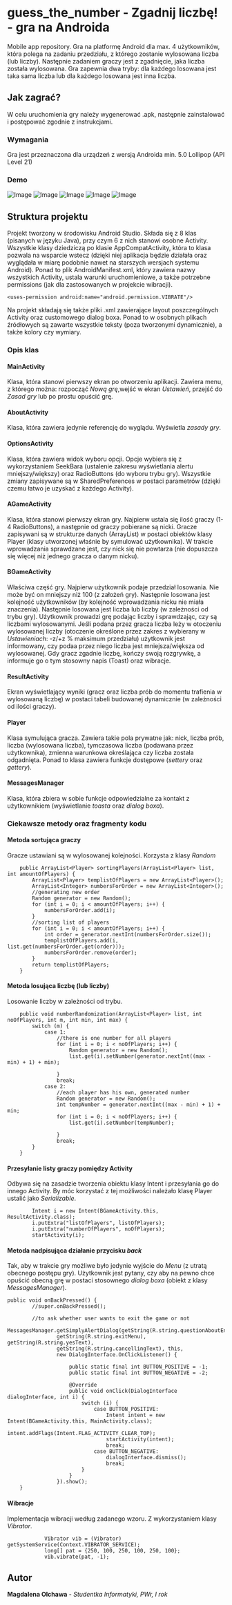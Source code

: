 # guess_the_number - Zgadnij liczbę! - gra na Androida
Mobile app repository.
Gra na platformę Android dla max. 4 użytkowników, która polega na zadaniu przedziału, z którego zostanie wylosowana liczba (lub liczby). Następnie zadaniem graczy jest z zgadnięcie, jaka liczba została wylosowana. Gra zapewnia dwa tryby: dla każdego losowana jest taka sama liczba lub dla każdego losowana jest inna liczba.
## Jak zagrać?

W celu uruchomienia gry należy wygenerować .apk, następnie zainstalować i postępować zgodnie z instrukcjami. 

### Wymagania

Gra jest przeznaczona dla urządzeń z wersją Androida min. 5.0 Lollipop (API Level 21)

### Demo

![Image](https://github.com/molchawa/guess_the_number/blob/master/screens/screen1.png)
![Image](https://github.com/molchawa/guess_the_number/blob/master/screens/screen2.png)
![Image](https://github.com/molchawa/guess_the_number/blob/master/screens/screen3.png)
![Image](https://github.com/molchawa/guess_the_number/blob/master/screens/screen4.png)
![Image](https://github.com/molchawa/guess_the_number/blob/master/screens/screen5.png)

## Struktura projektu

Projekt tworzony w środowisku Android Studio. Składa się z 8 klas (pisanych w języku Java), przy czym 6 z nich stanowi osobne Activity. Wszystkie klasy dziedziczą po klasie AppCompatActivity, która to klasa pozwala na wsparcie wstecz (dzięki niej aplikacja będzie działała oraz wyglądała w miarę podobnie nawet na starszych wersjach systemu Android). Ponad to plik AndroidManifest.xml, który zawiera nazwy wszystkich Activity, ustala warunki uruchomieniowe, a także potrzebne permissions (jak dla zastosowanych w projekcie wibracji).

`<uses-permission android:name="android.permission.VIBRATE"/>`

Na projekt składają się także pliki .xml zawierające layout poszczególnych Activity oraz customowego dialog boxa. Ponad to w osobnych plikach źródłowych są zawarte wszystkie teksty (poza tworzonymi dynamicznie), a także kolory czy wymiary.
 
### Opis klas

#### MainActivity

Klasa, która stanowi pierwszy ekran po otworzeniu aplikacji. Zawiera menu, z którego można: rozpocząć *Nową grę*,wejść w ekran *Ustawień*, przejść do *Zasad gry* lub po prostu opuścić grę.

#### AboutActivity

Klasa, która zawiera jedynie referencję do wyglądu. Wyświetla *zasady gry*.

#### OptionsActivity

Klasa, która zawiera widok wyboru opcji. Opcje wybiera się z wykorzystaniem SeekBara (ustalenie zakresu wyświetlania alertu mniejszy/większy) oraz RadioButtons (do wyboru trybu gry). Wszystkie zmiany zapisywane są w SharedPreferences w postaci parametrów (dzięki czemu łatwo je uzyskać z każdego Activity).

#### AGameActivity

Klasa, która stanowi pierwszy ekran gry. Najpierw ustala się ilość graczy (1-4 RadioButtons), a następnie od graczy pobierane są nicki.
Gracze zapisywani są w strukturze danych (ArrayList) w postaci obiektów klasy Player (klasy utworzonej właśnie by symulować użytkownika). W trakcie wprowadzania sprawdzane jest, czy nick się nie powtarza (nie dopuszcza się więcej niż jednego gracza o danym nicku).

#### BGameActivity

Właściwa część gry. Najpierw użytkownik podaje przedział losowania. Nie może być on mniejszy niż 100 (z założeń gry). Następnie losowana jest kolejność użytkowników (by kolejność wprowadzania nicku nie miała znaczenia). Następnie losowana jest liczba lub liczby (w zależności od trybu gry). Użytkownik prowadzi grę podając liczby i sprawdzając, czy są liczbami wylosowanymi. Jeśli podana przez gracza liczba leży w otoczeniu wylosowanej liczby (otoczenie określone przez zakres z wybierany w *Ustawieniach*: -z/+z % maksimum przedziału) użytkownik jest informowany, czy podaa przez niego liczba jest mniejsza/większa od wylosowanej. Gdy gracz zgadnie liczbę, kończy swoją rozgrywkę, a informuje go o tym stosowny napis (Toast) oraz wibracje.

#### ResultActivity

Ekran wyświetlający wyniki (gracz oraz liczba prób do momentu trafienia w wylosowaną liczbę) w postaci tabeli budowanej dynamicznie (w zależności od ilości graczy).

#### Player

Klasa symulująca gracza. Zawiera takie pola prywatne jak: nick, liczba prób,  liczba (wylosowana liczba), tymczasowa liczba (podawana przez użytkownika), zmienna warunkowa określająca czy liczba została odgadnięta. Ponad to klasa zawiera funkcje dostępowe (*settery* oraz *gettery*).

#### MessagesManager

Klasa, która zbiera w sobie funkcje odpowiedzialne za kontakt z użytkownikiem (wyświetlanie *toasta* oraz *dialog boxa*).

### Ciekawsze metody oraz fragmenty kodu

#### Metoda sortująca graczy

Gracze ustawiani są w wylosowanej kolejności. Korzysta z klasy *Random*

```
    public ArrayList<Player> sortingPlayers(ArrayList<Player> list, int amountOfPlayers) {
        ArrayList<Player> templistOfPlayers = new ArrayList<Player>();
        ArrayList<Integer> numbersForOrder = new ArrayList<Integer>();
        //generating new order
        Random generator = new Random();
        for (int i = 0; i < amountOfPlayers; i++) {
            numbersForOrder.add(i);
        }
        //sorting list of players
        for (int i = 0; i < amountOfPlayers; i++) {
            int order = generator.nextInt(numbersForOrder.size());
            templistOfPlayers.add(i, list.get(numbersForOrder.get(order)));
            numbersForOrder.remove(order);
        }
        return templistOfPlayers;
    }
```
#### Metoda losująca liczbę (lub liczby)

Losowanie liczby w zależności od trybu.

```
    public void numberRandomization(ArrayList<Player> list, int noOfPlayers, int m, int min, int max) {
        switch (m) {
            case 1:
                //there is one number for all players
                for (int i = 0; i < noOfPlayers; i++) {
                    Random generator = new Random();
                    list.get(i).setNumber(generator.nextInt((max - min) + 1) + min);

                }
                break;
            case 2:
                //each player has his own, generated number
                Random generator = new Random();
                int tempNumber = generator.nextInt((max - min) + 1) + min;
                for (int i = 0; i < noOfPlayers; i++) {
                    list.get(i).setNumber(tempNumber);

                }
                break;
        }
    }
```
#### Przesyłanie listy graczy pomiędzy Activity

Odbywa się na zasadzie tworzenia obiektu klasy Intent i przesyłania go do innego Activity. By móc korzystać z tej możliwości należało klasę Player
ustalić jako *Serializable*. 

```
        Intent i = new Intent(BGameActivity.this, ResultActivity.class);
        i.putExtra("listOfPlayers", listOfPlayers);
        i.putExtra("numberOfPlayers", noOfPlayers);
        startActivity(i);
```
#### Metoda nadpisująca działanie przycisku *back*

Tak, aby w trakcie gry możliwe było jedynie wyjście do *Menu* (z utratą obecnego postępu gry). Użytkownik jest pytany, czy aby na pewno chce opuścić obecną
grę w postaci stosownego *dialog boxa* (obiekt z klasy *MessagesManager*).

```
public void onBackPressed() {
        //super.onBackPressed();

        //to ask whether user wants to exit the game or not
        MessagesManager.getSimplyAlertDialog(getString(R.string.questionAboutEndingText),
                getString(R.string.exitMenu), getString(R.string.yesText),
                getString(R.string.cancellingText), this,
                new DialogInterface.OnClickListener() {

                    public static final int BUTTON_POSITIVE = -1;
                    public static final int BUTTON_NEGATIVE = -2;

                    @Override
                    public void onClick(DialogInterface dialogInterface, int i) {
                        switch (i) {
                            case BUTTON_POSITIVE:
                                Intent intent = new Intent(BGameActivity.this, MainActivity.class);
                                intent.addFlags(Intent.FLAG_ACTIVITY_CLEAR_TOP);
                                startActivity(intent);
                                break;
                            case BUTTON_NEGATIVE:
                                dialogInterface.dismiss();
                                break;
                        }
                    }
                }).show();
    }
```
#### Wibracje

Implementacja wibracji według zadanego wzoru. Z wykorzystaniem klasy *Vibrator*.

```
            Vibrator vib = (Vibrator) getSystemService(Context.VIBRATOR_SERVICE);
            long[] pat = {250, 100, 250, 100, 250, 100};
            vib.vibrate(pat, -1);
```

## Autor

 **Magdalena Olchawa** - *Studentka Informatyki, PWr, I rok* 

